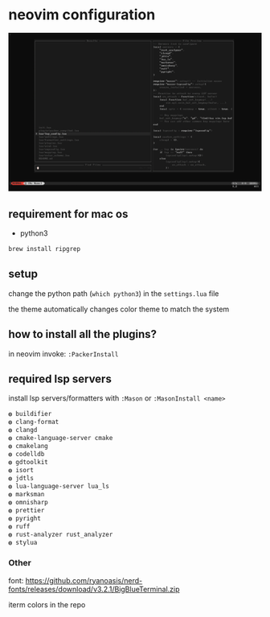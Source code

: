 # neovim configuration

![screenshot of the terminal](screenshot.png)

## requirement for mac os

- python3

```bash
brew install ripgrep
```

## setup

change the python path (`which python3`) in the `settings.lua` file

the theme automatically changes color theme to match the system



## how to install all the plugins?

in neovim invoke: `:PackerInstall`

## required lsp servers

install lsp servers/formatters with `:Mason` or `:MasonInstall <name>`

    ◍ buildifier
    ◍ clang-format
    ◍ clangd
    ◍ cmake-language-server cmake
    ◍ cmakelang
    ◍ codelldb
    ◍ gdtoolkit
    ◍ isort
    ◍ jdtls
    ◍ lua-language-server lua_ls
    ◍ marksman
    ◍ omnisharp
    ◍ prettier
    ◍ pyright
    ◍ ruff
    ◍ rust-analyzer rust_analyzer
    ◍ stylua

### Other

font: https://github.com/ryanoasis/nerd-fonts/releases/download/v3.2.1/BigBlueTerminal.zip

iterm colors in the repo
